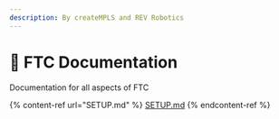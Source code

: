 ```yaml
---
description: By createMPLS and REV Robotics
---
```


# 📄 FTC Documentation

Documentation for all aspects of FTC

{% content-ref url="SETUP.md" %}
[SETUP.md](SETUP.md)
{% endcontent-ref %}
